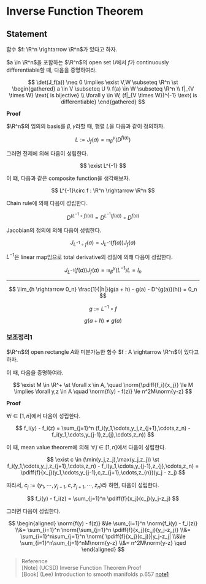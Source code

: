 # Inverse Function Theorem
## Statement
함수 $f: \R^n \rightarrow \R^n$가 있다고 하자.

$a \in \R^n$을 포함하는 $\R^n$의 open set $U$에서 $f$가 continuously differentiable할 때, 다음을 증명하여라.

$$ \det(J_f(a)) \neq 0 \implies \exist  V,W \subseteq \R^n \st \begin{gathered} a \in V \subseteq U \\ f(a) \in W \subseteq \R^n \\ f|_{V \times W} \text{ is bijective} \\ \forall y \in W, (f|_{V \times W})^{-1} \text{ is differentiable} \end{gathered} $$

**Proof**

$\R^n$의 임의의 basis를 $\beta,\gamma$라할 때, 행렬 $L$을 다음과 같이 정의하자.

$$ L := J_f(a) = \mathfrak{m}_{\beta}^{\gamma}(D^{f(a)}) $$

그러면 전제에 의해 다음이 성립한다.

$$ \exist L^{-1} $$

이 떄, 다음과 같은 composite function을 생각해보자.

$$ L^{-1}\circ f : \R^n \rightarrow \R^n $$

Chain rule에 의해 다음이 성립한다.

$$ D^{(L^{-1}\circ f)(a)} = D^{L^{-1}(f(a))}\circ D^{f(a)}  $$

Jacobian의 정의에 의해 다음이 성립한다.

$$ J_{L^{-1}\circ f}(a) = J_{L^{-1}}(f(a))J_{f}(a) $$

$L^{-1}$은 linear map임으로 total derivative의 성질에 의해 다음이 성립한다.

$$ J_{L^{-1}}(f(a))J_{f}(a) = \mathfrak{m}_\beta^\gamma(L^{-1})L = I_n $$

---

$$ \lim_{h \rightarrow 0_n} \frac{1}{|h|}(g(a + h) - g(a) - D^{g(a)}(h)) = 0_n $$

$$g := L^{-1}\circ f$$

$$ g(a+h) \neq g(a) $$


### 보조정리1
$\R^n$의 open rectangle $A$와 미분가능한 함수 $f : A \rightarrow \R^n$이 있다고 하자.

이 때, 다음을 증명하여라.

$$ \exist M \in \R^+ \st  \forall x \in A, \quad \norm{\pdiff{f_i}{x_j}} \le M \implies \forall y,z \in A \quad  \norm{f(y) - f(z)} \le n^2M\norm{y-z}  $$

**Proof**

$\forall i\in[1,n]$에서 다음이 성립한다.

$$ f_i(y) - f_i(z) = \sum_{j=1}^n (f_i(y_1,\cdots,y_j,z_{j+1},\cdots,z_n) - f_i(y_1,\cdots,y_{j-1},z_{j},\cdots,z_n)) $$

이 때, mean value theorem에 의해 $\forall j \in [1,n]$에서 다음이 성립한다.

$$ \exist c \in (\min(y_j,z_j),\max(y_j,z_j)) \st f_i(y_1,\cdots,y_j,z_{j+1},\cdots,z_n) - f_i(y_1,\cdots,y_{j-1},z_{j},\cdots,z_n) = \pdiff{f}{x_j}(y_1,\cdots,y_{j-1},c,z_{j+1},\cdots,z_{n})(y_j - z_j) $$

따라서, $c_j := (y_1,\cdots,y_{j-1},c,z_{j+1},\cdots,z_{n})$라 하면, 다음이 성립한다.

$$ f_i(y) - f_i(z) = \sum_{j=1}^n \pdiff{f}{x_j}(c_j)(y_j-z_j) $$

그러면 다음이 성립한다.

$$ \begin{aligned} \norm{f(y) - f(z)} &\le \sum_{i=1}^n \norm{f_i(y) - f_i(z)} \\&= \sum_{i=1}^n \norm{\sum_{j=1}^n \pdiff{f}{x_j}(c_j)(y_j-z_j)} \\&= \sum_{i=1}^n\sum_{j=1}^n \norm{ \pdiff{f}{x_j}(c_j)}|y_j-z_j| \\&\le \sum_{i=1}^n\sum_{j=1}^nM\norm{y-z} \\&= n^2M\norm{y-z} \qed  \end{aligned} $$


> Reference  
> [Note] (UCSD) Inverse Function Theorem Proof  
> [Book] (Lee) Introduction to smooth manifolds p.657
> [note1](https://math.jhu.edu/~jmb/note/invfnthm.pdf)  
